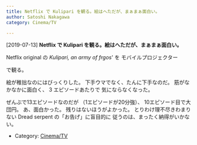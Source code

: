 ```yaml
---
title: Netflix で Kulipari を観る。絵はへただが、まぁまぁ面白い。
author: Satoshi Nakagawa
category: Cinema/TV

---
```


[2019-07-13] **Netflix で Kulipari を観る。絵はへただが、まぁまぁ面白い。** 

 Netflix original の
_Kulipari, an army of frgos_' を
モバイルプロジェクター

で観る。

 絵が稚拙なのにはびっくりした。
下手ウマでなく、たんに下手なのだ。
筋がなかなかに面白く、
3 エピソードあたりで
気にならなくなった。

 ぜんぶで13エピソードなのだが
（1エピソードが20分強）、
10エピソード目で大団円。
あ、面白かった。
残りはないほうがよかった。
とりわけ理不尽きわまりない
Dread serpent の「お告げ」に盲目的に
従うのは、まったく納得がいかない。

- Category: [Cinema/TV](https://merapano.github.io/categories.html#Cinema/TV)

